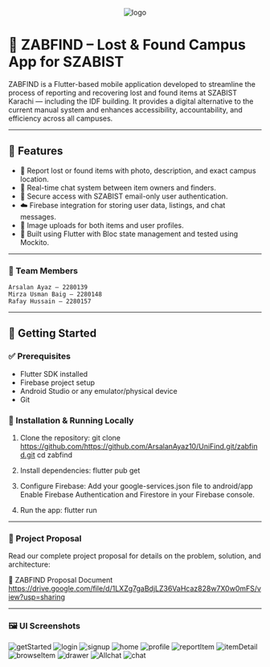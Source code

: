 <p align="center">
  <img src="https://github.com/user-attachments/assets/cadf4c11-7178-4786-bddc-47d365acee6b" alt="logo" />
</p>

# 🎒 ZABFIND – Lost & Found Campus App for SZABIST

ZABFIND is a Flutter-based mobile application developed to streamline the process of reporting and recovering lost and found items at SZABIST Karachi — including the IDF building. It provides a digital alternative to the current manual system and enhances accessibility, accountability, and efficiency across all campuses.

---

## 📱 Features

- 📝 Report lost or found items with photo, description, and exact campus location.
- 💬 Real-time chat system between item owners and finders.
- 🔐 Secure access with SZABIST email-only user authentication.
- ☁️ Firebase integration for storing user data, listings, and chat messages.
- 📸 Image uploads for both items and user profiles.
- 🚀 Built using Flutter with Bloc state management and tested using Mockito.

---

### 👥 Team Members
    Arsalan Ayaz — 2280139
    Mirza Usman Baig — 2280148
    Rafay Hussain — 2280157

---

## 🚀 Getting Started

### ✅ Prerequisites

- Flutter SDK installed
- Firebase project setup
- Android Studio or any emulator/physical device
- Git

### 🔧 Installation & Running Locally

1. Clone the repository:
        git clone https://github.com/https://github.com/ArsalanAyaz10/UniFind.git/zabfind.git
        cd zabfind

2.  Install dependencies:
        flutter pub get

3.  Configure Firebase:
        Add your google-services.json file to android/app
        Enable Firebase Authentication and Firestore in your Firebase console.

4.  Run the app:
        flutter run

---

### 📄 Project Proposal
Read our complete project proposal for details on the problem, solution, and architecture:

🔗 ZABFIND Proposal Document
    https://drive.google.com/file/d/1LXZg7gaBdjLZ36VaHcaz828w7X0w0mFS/view?usp=sharing

---

### 🖼️ UI Screenshots
![getStarted](https://github.com/user-attachments/assets/30814d5a-e64a-4bf3-bb84-2b778cc8d57e)
![login](https://github.com/user-attachments/assets/005ff807-be8d-4b11-b06e-f67d970f4d37)
![signup](https://github.com/user-attachments/assets/2efd6cfc-cf09-4801-9906-0e10eac61512)
![home](https://github.com/user-attachments/assets/3e7439d5-cd82-423f-a243-6850d9a2b1f5)
![profile](https://github.com/user-attachments/assets/a5de85ca-0847-459a-9367-b92b28005244)
![reportItem](https://github.com/user-attachments/assets/980fb7da-9835-4cdf-a132-77665441d622)
![itemDetail](https://github.com/user-attachments/assets/91850681-98b0-49cf-aed1-cd4844d6e3de)
![browseItem](https://github.com/user-attachments/assets/05527ab2-7831-4e6f-8d50-6647ad6d7072)
![drawer](https://github.com/user-attachments/assets/a2ae5cf1-1850-4a08-81b8-c7c75d210dee)
![Allchat](https://github.com/user-attachments/assets/132251b0-020f-4a0f-823f-452b27b6a56a)
![chat](https://github.com/user-attachments/assets/66111ba2-631b-4bff-bc43-44fb4218baf5)





















